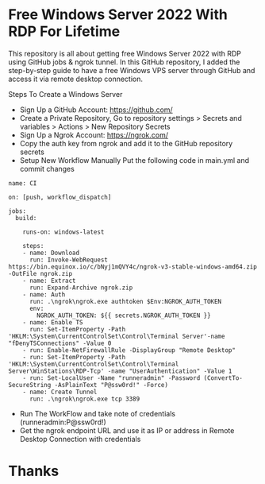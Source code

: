 # Free Windows Server 2022 With RDP For Lifetime

<p> This repository is all about getting free Windows Server 2022 with RDP using GitHub jobs & ngrok tunnel. In this GitHub repository, I added the step-by-step guide to have a free Windows VPS server through GitHub and access it via remote desktop connection. </p>

Steps To Create a Windows Server
* Sign Up a GitHub Account: https://github.com/
* Create a Private Repository, Go to repository settings > Secrets and variables > Actions > New Repository Secrets
* Sign Up a Ngrok Account: https://ngrok.com/
* Copy the auth key from ngrok and add it to the GitHub repository secrets
* Setup New Workflow Manually Put the following code in main.yml and commit changes

```
name: CI

on: [push, workflow_dispatch]

jobs:
  build:

    runs-on: windows-latest

    steps:
    - name: Download
      run: Invoke-WebRequest https://bin.equinox.io/c/bNyj1mQVY4c/ngrok-v3-stable-windows-amd64.zip -OutFile ngrok.zip
    - name: Extract
      run: Expand-Archive ngrok.zip
    - name: Auth
      run: .\ngrok\ngrok.exe authtoken $Env:NGROK_AUTH_TOKEN
      env:
        NGROK_AUTH_TOKEN: ${{ secrets.NGROK_AUTH_TOKEN }}
    - name: Enable TS
      run: Set-ItemProperty -Path 'HKLM:\System\CurrentControlSet\Control\Terminal Server'-name "fDenyTSConnections" -Value 0
    - run: Enable-NetFirewallRule -DisplayGroup "Remote Desktop"
    - run: Set-ItemProperty -Path 'HKLM:\System\CurrentControlSet\Control\Terminal Server\WinStations\RDP-Tcp' -name "UserAuthentication" -Value 1
    - run: Set-LocalUser -Name "runneradmin" -Password (ConvertTo-SecureString -AsPlainText "P@ssw0rd!" -Force)
    - name: Create Tunnel
      run: .\ngrok\ngrok.exe tcp 3389

```

* Run The WorkFlow and take note of credentials (runneradmin:P@ssw0rd!)
* Get the ngrok endpoint URL and use it as IP or address in Remote Desktop Connection with credentials

# Thanks
